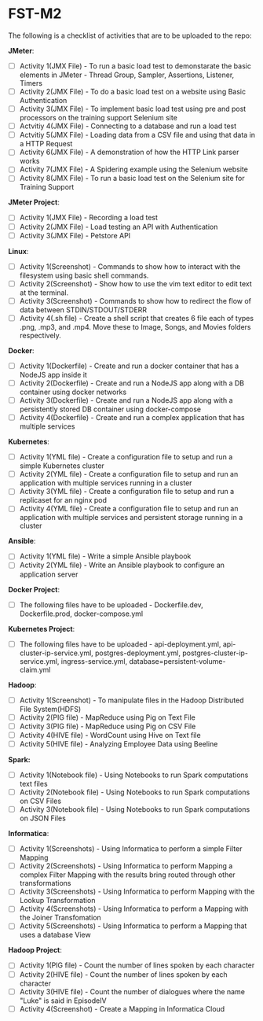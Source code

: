 # FST-M2

The following is a checklist of activities that are to be uploaded to the repo:

**JMeter**:
- [ ] Activity 1(JMX File) - To run a basic load test to demonstarate the basic elements in JMeter - Thread Group, Sampler, Assertions, Listener, Timers
- [ ] Activity 2(JMX File) - To do a basic load test on a website using Basic Authentication
- [ ] Activity 3(JMX File) - To implement basic load test using pre and post processors on the training support Selenium site
- [ ] Actvitiy 4(JMX File) - Connecting to a database and run a load test
- [ ] Actvitiy 5(JMX File) - Loading data from a CSV file and using that data in a HTTP Request
- [ ] Activity 6(JMX File) - A demonstration of how the HTTP Link parser works
- [ ] Activity 7(JMX File) - A Spidering example using the Selenium website
- [ ] Activity 8(JMX File) - To run a basic load test on the Selenium site for Training Support

**JMeter Project**:
- [ ] Activity 1(JMX File) - Recording a load test
- [ ] Activity 2(JMX File) - Load testing an API with Authentication
- [ ] Activity 3(JMX File) - Petstore API

**Linux**:
- [ ] Activity 1(Screenshot) - Commands to show how to interact with the filesystem using basic shell commands.
- [ ] Activity 2(Screenshot) - Show how to use the vim text editor to edit text at the terminal.
- [ ] Activity 3(Screenshot) - Commands to show how to redirect the flow of data between STDIN/STDOUT/STDERR
- [ ] Activity 4(.sh file) - Create a shell script that creates 6 file each of types .png, .mp3, and .mp4. Move these to Image, Songs, and Movies folders respectively.

**Docker**:
- [ ] Activity 1(Dockerfile) - Create and run a docker container that has a NodeJS app inside it
- [ ] Activity 2(Dockerfile) - Create and run a NodeJS app along with a DB container using docker networks
- [ ] Activity 3(Dockerfile) - Create and run a NodeJS app along with a persistently stored DB container using docker-compose
- [ ] Activity 4(Dockerfile) - Create and run a complex application that has multiple services

**Kubernetes**:
- [ ] Activity 1(YML file) - Create a configuration file to setup and run a simple Kubernetes cluster
- [ ] Activity 2(YML file) - Create a configuration file to setup and run an application with multiple services running in a cluster
- [ ] Activity 3(YML file) - Create a configuration file to setup and run a replicaset for an nginx pod
- [ ] Activity 4(YML file) - Create a configuration file to setup and run an application with multiple services and persistent storage running in a cluster

**Ansible**:
- [ ] Activity 1(YML file) - Write a simple Ansible playbook
- [ ] Activity 2(YML file) - Write an Ansible playbook to configure an application server

**Docker Project**:
- [ ] The following files have to be uploaded - Dockerfile.dev, Dockerfile.prod, docker-compose.yml

**Kubernetes Project**:
- [ ] The following files have to be uploaded - api-deployment.yml, api-cluster-ip-service.yml, postgres-deployment.yml, postgres-cluster-ip-service.yml, ingress-service.yml, database=persistent-volume-claim.yml

**Hadoop**:
- [ ] Activity 1(Screenshot) - To manipulate files in the Hadoop Distributed File System(HDFS)
- [ ] Activity 2(PIG file) - MapReduce using Pig on Text File
- [ ] Activity 3(PIG file) - MapReduce using Pig on CSV File
- [ ] Activity 4(HIVE file) - WordCount using Hive on Text file
- [ ] Activity 5(HIVE file) - Analyzing Employee Data using Beeline

**Spark:** 
- [ ] Activity 1(Notebook file) - Using Notebooks to run Spark computations text files
- [ ] Activity 2(Notebook file) - Using Notebooks to run Spark computations on CSV Files
- [ ] Activity 3(Notebook file) - Using Notebooks to run Spark computations on JSON Files

**Informatica**:
- [ ] Activity 1(Screenshots) - Using Informatica to perform a simple Filter Mapping
- [ ] Activity 2(Screenshots) - Using Informatica to perform Mapping a complex Filter Mapping with the results bring routed through other transformations
- [ ] Activity 3(Screenshots) - Using Informatica to perform Mapping with the Lookup Transformation
- [ ] Activity 4(Screenshots) - Using Informatica to perform a Mapping with the Joiner Transfomation
- [ ] Activity 5(Screenshots) - Using Informatica to perform a Mapping that uses a database View

**Hadoop Project**:
- [ ] Activity 1(PIG file) - Count the number of lines spoken by each character
- [ ] Activity 2(HIVE file) - Count the number of lines spoken by each character
- [ ] Activity 3(HIVE file) - Count the number of dialogues where the name "Luke" is said in EpisodeIV
- [ ] Activity 4(Screenshot) - Create a Mapping in Informatica Cloud